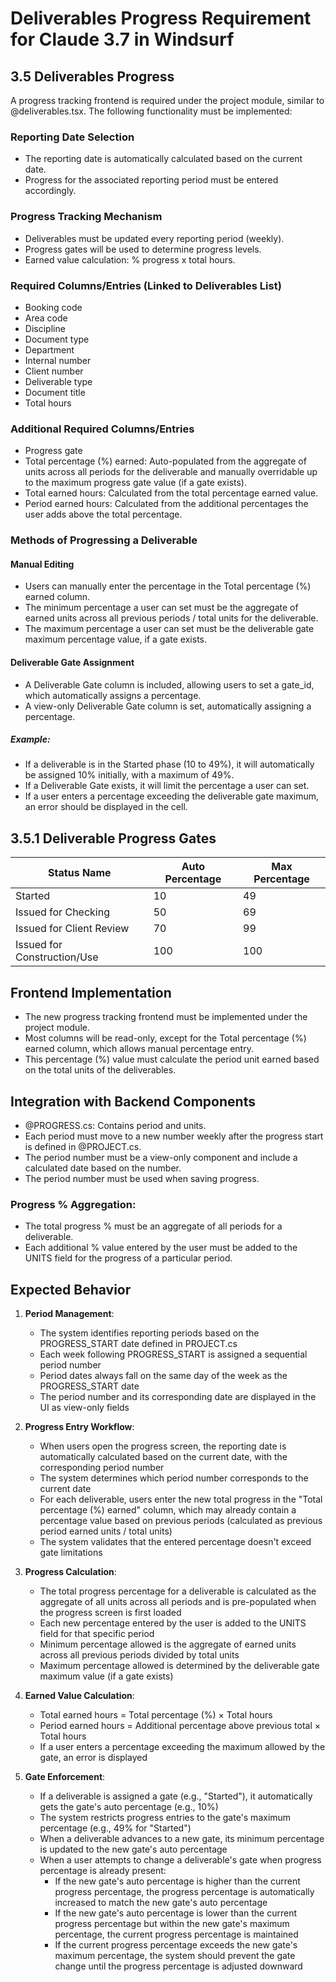 # Deliverables Progress Requirement for Claude 3.7 in Windsurf

## 3.5 Deliverables Progress

A progress tracking frontend is required under the project module, similar to @deliverables.tsx. The following functionality must be implemented:

### Reporting Date Selection

- The reporting date is automatically calculated based on the current date.
- Progress for the associated reporting period must be entered accordingly.

### Progress Tracking Mechanism

- Deliverables must be updated every reporting period (weekly).
- Progress gates will be used to determine progress levels.
- Earned value calculation: % progress x total hours.

### Required Columns/Entries (Linked to Deliverables List)

- Booking code
- Area code
- Discipline
- Document type
- Department
- Internal number
- Client number
- Deliverable type
- Document title
- Total hours

### Additional Required Columns/Entries

- Progress gate
- Total percentage (%) earned: Auto-populated from the aggregate of units across all periods for the deliverable and manually overridable up to the maximum progress gate value (if a gate exists).
- Total earned hours: Calculated from the total percentage earned value.
- Period earned hours: Calculated from the additional percentages the user adds above the total percentage.

### Methods of Progressing a Deliverable

#### Manual Editing

- Users can manually enter the percentage in the Total percentage (%) earned column.
- The minimum percentage a user can set must be the aggregate of earned units across all previous periods / total units for the deliverable.
- The maximum percentage a user can set must be the deliverable gate maximum percentage value, if a gate exists.

#### Deliverable Gate Assignment

- A Deliverable Gate column is included, allowing users to set a gate_id, which automatically assigns a percentage.
- A view-only Deliverable Gate column is set, automatically assigning a percentage.

##### Example:

- If a deliverable is in the Started phase (10 to 49%), it will automatically be assigned 10% initially, with a maximum of 49%.
- If a Deliverable Gate exists, it will limit the percentage a user can set.
- If a user enters a percentage exceeding the deliverable gate maximum, an error should be displayed in the cell.

## 3.5.1 Deliverable Progress Gates

| Status Name                  | Auto Percentage | Max Percentage |
|------------------------------|-----------------|----------------|
| Started                      | 10              | 49             |
| Issued for Checking          | 50              | 69             |
| Issued for Client Review     | 70              | 99             |
| Issued for Construction/Use  | 100             | 100            |

## Frontend Implementation

- The new progress tracking frontend must be implemented under the project module.
- Most columns will be read-only, except for the Total percentage (%) earned column, which allows manual percentage entry.
- This percentage (%) value must calculate the period unit earned based on the total units of the deliverables.

## Integration with Backend Components

- @PROGRESS.cs: Contains period and units.
- Each period must move to a new number weekly after the progress start is defined in @PROJECT.cs.
- The period number must be a view-only component and include a calculated date based on the number.
- The period number must be used when saving progress.

### Progress % Aggregation:

- The total progress % must be an aggregate of all periods for a deliverable.
- Each additional % value entered by the user must be added to the UNITS field for the progress of a particular period.

## Expected Behavior

1. **Period Management**:
   - The system identifies reporting periods based on the PROGRESS_START date defined in PROJECT.cs
   - Each week following PROGRESS_START is assigned a sequential period number
   - Period dates always fall on the same day of the week as the PROGRESS_START date
   - The period number and its corresponding date are displayed in the UI as view-only fields

2. **Progress Entry Workflow**:
   - When users open the progress screen, the reporting date is automatically calculated based on the current date, with the corresponding period number
   - The system determines which period number corresponds to the current date
   - For each deliverable, users enter the new total progress in the "Total percentage (%) earned" column, which may already contain a percentage value based on previous periods (calculated as previous period earned units / total units)
   - The system validates that the entered percentage doesn't exceed gate limitations

3. **Progress Calculation**:
   - The total progress percentage for a deliverable is calculated as the aggregate of all units across all periods and is pre-populated when the progress screen is first loaded
   - Each new percentage entered by the user is added to the UNITS field for that specific period
   - Minimum percentage allowed is the aggregate of earned units across all previous periods divided by total units
   - Maximum percentage allowed is determined by the deliverable gate maximum value (if a gate exists)

4. **Earned Value Calculation**:
   - Total earned hours = Total percentage (%) × Total hours
   - Period earned hours = Additional percentage above previous total × Total hours
   - If a user enters a percentage exceeding the maximum allowed by the gate, an error is displayed

5. **Gate Enforcement**:
   - If a deliverable is assigned a gate (e.g., "Started"), it automatically gets the gate's auto percentage (e.g., 10%)
   - The system restricts progress entries to the gate's maximum percentage (e.g., 49% for "Started")
   - When a deliverable advances to a new gate, its minimum percentage is updated to the new gate's auto percentage
   - When a user attempts to change a deliverable's gate when progress percentage is already present:
     * If the new gate's auto percentage is higher than the current progress percentage, the progress percentage is automatically increased to match the new gate's auto percentage
     * If the new gate's auto percentage is lower than the current progress percentage but within the new gate's maximum percentage, the current progress percentage is maintained
     * If the current progress percentage exceeds the new gate's maximum percentage, the system should prevent the gate change until the progress percentage is adjusted downward

